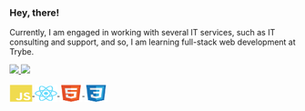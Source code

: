 ### Hey, there!

Currently, I am engaged in working with several IT services, such as IT consulting and support, and so, I am learning full-stack web development at Trybe.

<div>
  <a href='https://github.com/felpssdev'>
  <img height='160em' src='https://github-readme-stats.vercel.app/api?username=felpssdev&show_icons=true&theme=transparent&count_private=true'>
  <img height='160em' src='https://github-readme-stats.vercel.app/api/top-langs/?username=felpssdev&layout=compact&theme=transparent'>
</div>
  
<div style="display: inline_block"><br>
  <img align="center" alt="Rafa-Js" height="30" width="40" src="https://raw.githubusercontent.com/devicons/devicon/master/icons/javascript/javascript-plain.svg">
  <img align="center" alt="React" height="30" width="40" src="https://raw.githubusercontent.com/devicons/devicon/master/icons/react/react-original.svg">
  <img align="center" alt="HTML" height="30" width="40" src="https://raw.githubusercontent.com/devicons/devicon/master/icons/html5/html5-original.svg">
  <img align="center" alt="CSS" height="30" width="40" src="https://raw.githubusercontent.com/devicons/devicon/master/icons/css3/css3-original.svg">
</div>
